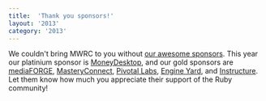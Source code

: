 ```yaml
---
title:  'Thank you sponsors!'
layout: '2013'
category: '2013'
---
```

We couldn't bring MWRC to you without [our awesome sponsors](/2013/sponsors). This year our platinium sponsor is [MoneyDesktop](http://moneydesktop.com/), and our gold sponsors are [mediaFORGE](http://mediaforge.com/), [MasteryConnect](http://www.masteryconnect.com/), [Pivotal Labs](http://pivotallabs.com/), [Engine Yard](https://www.engineyard.com/), and [Instructure](http://www.instructure.com/). Let them know how much you appreciate their support of the Ruby community!
